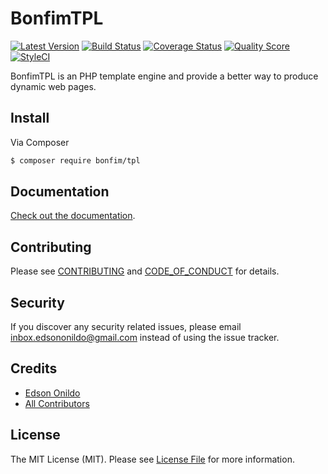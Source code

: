 # BonfimTPL

[![Latest Version][ico-version]][link-version]
[![Build Status][ico-travis]][link-travis]
[![Coverage Status][ico-scrutinizer]][link-scrutinizer]
[![Quality Score][ico-code-quality]][link-code-quality]
[![StyleCI][ico-styleci]][link-styleci]

BonfimTPL is an PHP template engine and provide a better way to produce dynamic web pages.

## Install

Via Composer

``` sh
$ composer require bonfim/tpl
```

## Documentation

[Check out the documentation](https://edsononildojr.github.io/BonfimTPL).

## Contributing

Please see [CONTRIBUTING](CONTRIBUTING.md) and [CODE_OF_CONDUCT](CODE_OF_CONDUCT.md) for details.

## Security

If you discover any security related issues, please email inbox.edsononildo@gmail.com instead of using the issue tracker.

## Credits

- [Edson Onildo][link-author]
- [All Contributors][link-contributors]

## License

The MIT License (MIT). Please see [License File](LICENSE.md) for more information.

[ico-version]: https://img.shields.io/github/release/EdsonOnildoJR/BonfimTPL.svg?style=flat-square
[ico-travis]: https://img.shields.io/travis/EdsonOnildoJR/BonfimTPL/master.svg?style=flat-square
[ico-scrutinizer]: https://img.shields.io/scrutinizer/coverage/g/EdsonOnildoJR/BonfimTPL.svg?style=flat-square
[ico-code-quality]: https://img.shields.io/scrutinizer/g/EdsonOnildoJR/BonfimTPL.svg?style=flat-square
[ico-styleci]: https://styleci.io/repos/124528765/shield?branch=master

[link-version]:https://github.com/EdsonOnildoJR/BonfimTPL/releases
[link-travis]: https://travis-ci.org/EdsonOnildoJR/BonfimTPL
[link-scrutinizer]: https://scrutinizer-ci.com/g/EdsonOnildoJR/BonfimTPL/code-structure
[link-code-quality]: https://scrutinizer-ci.com/g/EdsonOnildoJR/BonfimTPL
[link-styleci]: https://styleci.io/repos/124528765
[link-author]: https://github.com/EdsonOnildoJR
[link-contributors]: https://github.com/EdsonOnildoJR/BonfimTPL/contributors
